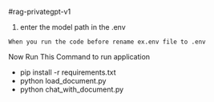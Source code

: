 #rag-privategpt-v1

1. enter the model path in the .env

`When you run the code before rename ex.env file to .env` 

Now Run This Command to run application

- pip install -r requirements.txt
- python load_document.py
- python chat_with_document.py
